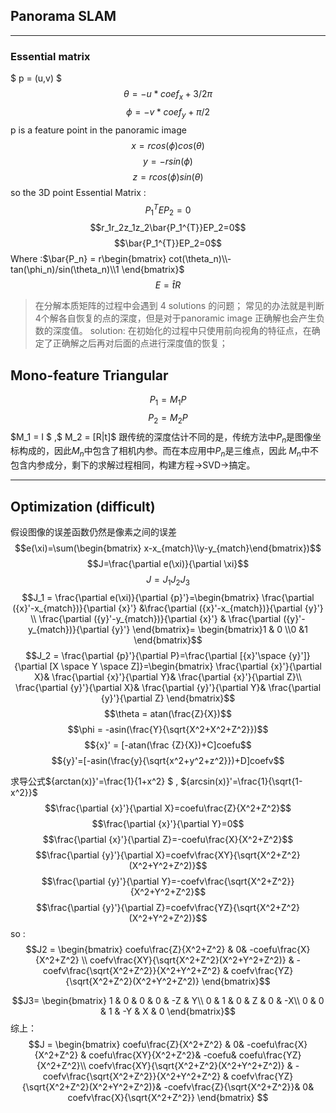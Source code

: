 ## Panorama SLAM
------
### Essential matrix 
$  p = (u,v) $ 
$$ \theta = -u*coef_x+3/2\pi$$
$$ \phi = -v*coef_y+\pi/2$$ p is a feature point in the panoramic image  
$$x = r cos(\phi )cos(\theta ) $$
$$y = -r sin(\phi )$$
$$z = r cos(\phi)sin(\theta)$$
so the 3D point Essential Matrix : 
$$ P_1^{T}EP_2=0$$
$$r_1r_2z_1z_2\bar{P_1^{T}}EP_2=0$$
$$\bar{P_1^{T}}EP_2=0$$
Where  :$\bar{P_n} = r\begin{bmatrix}
cot(\theta_n)\\-tan(\phi_n)/sin(\theta_n)\\1
\end{bmatrix}$
$$E= \hat{t}R$$


>在分解本质矩阵的过程中会遇到 4 solutions 的问题；
常见的办法就是判断4个解各自恢复的点的深度，但是对于panoramic image 正确解也会产生负数的深度值。
solution: 
在初始化的过程中只使用前向视角的特征点，在确定了正确解之后再对后面的点进行深度值的恢复；

## Mono-feature Triangular 
$$P_1=M_1P$$
$$P_2=M_2P$$
$M_1 = I $ ,$ M_2 = [R|t]$
跟传统的深度估计不同的是，传统方法中$P_n$是图像坐标构成的，因此$M_n$中包含了相机内参。而在本应用中$P_n$是三维点，因此 $M_n$中不包含内参成分，剩下的求解过程相同，构建方程->SVD->搞定。

---
## Optimization (difficult) 
假设图像的误差函数仍然是像素之间的误差
$$e(\xi)=\sum(\begin{bmatrix}
x-x_{match}\\y-y_{match}\end{bmatrix})$$
$$J=\frac{\partial e(\xi)}{\partial \xi}$$
$$J=J_1J_2J_3$$
$$J_1 = \frac{\partial e(\xi)}{\partial {p}'}=\begin{bmatrix} 
\frac{\partial ({x}'-x_{match})}{\partial {x}'} &\frac{\partial ({x}'-x_{match})}{\partial {y}'}
\\ \frac{\partial ({y}'-y_{match})}{\partial {x}'} & 
\frac{\partial ({y}'-y_{match})}{\partial {y}'} \end{bmatrix}=
\begin{bmatrix}1 & 0 \\0 &1 \end{bmatrix}$$
$$J_2  =  \frac{\partial {p}'}{\partial P}=\frac{\partial [{x}'\space  {y}']}{\partial [X \space Y \space Z]}=\begin{bmatrix}
\frac{\partial {x}'}{\partial X}&
\frac{\partial {x}'}{\partial Y}&
\frac{\partial {x}'}{\partial Z}\\
\frac{\partial {y}'}{\partial X}&
\frac{\partial {y}'}{\partial Y}&
\frac{\partial {y}'}{\partial Z}
\end{bmatrix}$$
$$\theta = atan(\frac{Z}{X})$$
$$\phi = -asin(\frac{Y}{\sqrt{X^2+X^2+Z^2}})$$
$${x}' = [-atan(\frac {Z}{X})+C]coefu$$
$${y}'=[-asin(\frac{y}{\sqrt{x^2+y^2+z^2}})+D]coefv$$

求导公式${arctan(x)}'=\frac{1}{1+x^2} $ , 
${arcsin(x)}'=\frac{1}{\sqrt{1-x^2}}$
$$\frac{\partial {x}'}{\partial X}=coefu\frac{Z}{X^2+Z^2}$$
$$\frac{\partial {x}'}{\partial Y}=0$$
$$\frac{\partial {x}'}{\partial Z}=-coefu\frac{X}{X^2+Z^2}$$
$$\frac{\partial {y}'}{\partial X}=coefv\frac{XY}{\sqrt{X^2+Z^2}(X^2+Y^2+Z^2)}$$
$$\frac{\partial {y}'}{\partial Y}=-coefv\frac{\sqrt{X^2+Z^2}}{X^2+Y^2+Z^2}$$
$$\frac{\partial {y}'}{\partial Z}=coefv\frac{YZ}{\sqrt{X^2+Z^2}(X^2+Y^2+Z^2)}$$
so :
$$J2 = \begin{bmatrix}
coefu\frac{Z}{X^2+Z^2} &
0& 
-coefu\frac{X}{X^2+Z^2} \\
coefv\frac{XY}{\sqrt{X^2+Z^2}(X^2+Y^2+Z^2)} &
-coefv\frac{\sqrt{X^2+Z^2}}{X^2+Y^2+Z^2} &
coefv\frac{YZ}{\sqrt{X^2+Z^2}(X^2+Y^2+Z^2)}
\end{bmatrix}$$

$$J3= \begin{bmatrix}
1 &  0 & 0 & 0 & -Z & Y\\
0 & 1 & 0 & Z & 0 & -X\\
0 & 0 & 1 & -Y & X & 0 
\end{bmatrix}$$
综上：
$$J = \begin{bmatrix}
coefu\frac{Z}{X^2+Z^2} &
0& 
-coefu\frac{X}{X^2+Z^2} &
coefu\frac{XY}{X^2+Z^2}&
-coefu&
coefu\frac{YZ}{X^2+Z^2}\\
coefv\frac{XY}{\sqrt{X^2+Z^2}(X^2+Y^2+Z^2)} &
-coefv\frac{\sqrt{X^2+Z^2}}{X^2+Y^2+Z^2} &
coefv\frac{YZ}{\sqrt{X^2+Z^2}(X^2+Y^2+Z^2)}&
-coefv\frac{Z}{\sqrt{X^2+Z^2}}&
0&
coefv\frac{X}{\sqrt{X^2+Z^2}}
\end{bmatrix}
$$





